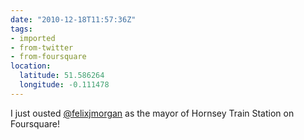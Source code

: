 ```yaml
---
date: "2010-12-18T11:57:36Z"
tags:
- imported
- from-twitter
- from-foursquare
location:
  latitude: 51.586264
  longitude: -0.111478
---
```

I just ousted [@felixjmorgan](/twitter/#/felixjmorgan) as the mayor of Hornsey Train Station on Foursquare!
